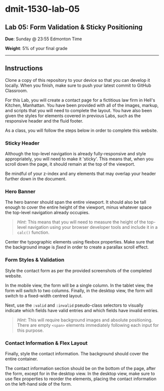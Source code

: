 # dmit-1530-lab-05

## Lab 05: Form Validation & Sticky Positioning

**Due**: Sunday @ 23:55 Edmonton Time

**Weight**: 5% of your final grade

---

## Instructions

Clone a copy of this repository to your device so that you can develop it locally. When you finish, make sure to push your latest commit to GitHub Classroom. 

For this Lab, you will create a contact page for a fictitious law firm in Hell's Kitchen, Manhattan. You have been provided with all of the images, markup, and scripts that you will need to complete the layout. You have also been given the styles for elements covered in previous Labs, such as the responsive header and the fluid footer.

As a class, you will follow the steps below in order to complete this website.

### Sticky Header

Although the top-level navigation is already fully-responsive and style appropriately, you will need to make it 'sticky'. This means that, when you scroll down the page, it should remain at the top of the viewport. 

Be mindful of your z-index and any elements that may overlap your header further down in the document.

### Hero Banner

The hero banner should span the entire viewport. It should also be tall enough to cover the entire height of the viewport, minus whatever space the top-level navigation already occupies.

> *Hint*: This means that you will need to measure the height of the top-level navigation using your browser developer tools and include it in a ``calc()`` function.

Center the typographic elements using flexbox properties. Make sure that the background image is *fixed* in order to create a parallax scroll effect.

### Form Styles & Validation

Style the contact form as per the provided screenshots of the completed website. 

In the mobile view, the form will be a single column. In the tablet view, the form will switch to two columns. Finally, in the desktop view, the form will switch to a fixed-width centred layout.

Next, use the ``:valid`` and ``:invalid`` pseudo-class selectors to visually indicate which fields have valid entries and which fields have invalid entries.

> *Hint*: This will require background images and absolute positioning. There are empty ``<span>`` elements immediately following each input for this purpose.

### Contact Information & Flex Layout

Finally, style the contact information. The background should cover the entire container. 

The contact information section should be on the bottom of the page, after the form, except for in the desktop view. In the desktop view, make sure to use flex properties to reorder the elements, placing the contact information on the left-hand side of the form. 